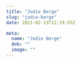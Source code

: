 ```yaml
---
title: "Jodie Berge"
slug: "jodie-berge"
date: 2021-02-13T12:19:55Z

meta:
  name: "Jodie Berge"
  dob: ""
  image: ""
---
```


